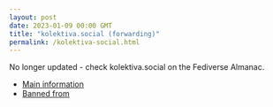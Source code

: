 ```yaml
---
layout: post
date: 2023-01-09 00:00 GMT
title: "kolektiva.social (forwarding)"
permalink: /kolektiva-social.html
---
```


No longer updated - check kolektiva.social on the Fediverse Almanac.

* [Main information](https://www.fediversealmanac.com/api/v1/instances/kolektiva.social)
* [Banned from](https://www.fediversealmanac.com/api/v1/instances/kolektiva.social/banned_from)

